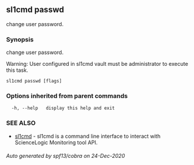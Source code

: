 ## sl1cmd passwd

change user password.

### Synopsis

change user password.
	
Warning:
  User configured in sl1cmd vault must be administrator to execute this task.

```
sl1cmd passwd [flags]
```

### Options inherited from parent commands

```
  -h, --help   display this help and exit
```

### SEE ALSO

* [sl1cmd](sl1cmd.md)	 - sl1cmd is a command line interface to interact with ScienceLogic Monitoring tool API.

###### Auto generated by spf13/cobra on 24-Dec-2020
